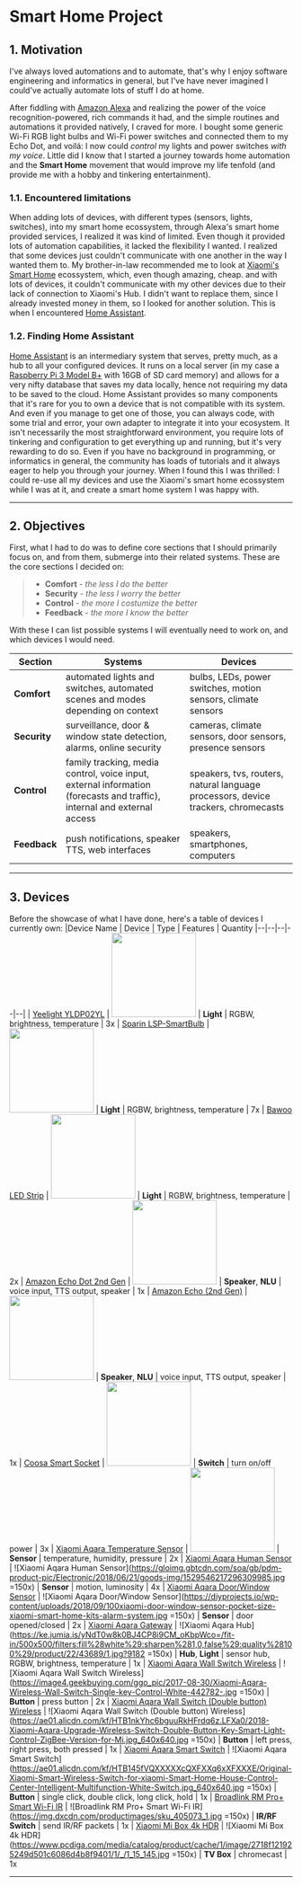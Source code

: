 # Smart Home Project
## 1. Motivation
I've always loved automations and to automate, that's why I enjoy software engineering and informatics in general, but I've have never imagined I could've actually automate lots of stuff I do at home.

After fiddling with [Amazon Alexa](https://developer.amazon.com/alexa) and realizing the power of the voice recognition-powered, rich commands it had, and the simple routines and automations it provided natively, I craved for more. I bought some generic Wi-Fi RGB light bulbs and Wi-Fi power switches and connected them to my Echo Dot, and voilá: I now could *control* my lights and power switches *with my voice*. Little did I know that I started a journey towards home automation and the **Smart Home** movement that would improve my life tenfold (and provide me with a hobby and tinkering entertainment).

### 1.1.  Encountered limitations
When adding lots of devices, with different types (sensors, lights, switches), into my smart home ecossystem, through Alexa's smart home provided services, I realized it was kind of limited. Even though it provided lots of automation capabilities, it lacked the flexibility I wanted. I realized that some devices just couldn't communicate with one another in the way I wanted them to. 
My brother-in-law recommended me to look at [Xiaomi's Smart Home](https://xiaomi-mi.com/mi-smart-home/) ecossystem, which, even though amazing, cheap. and with lots of devices, it couldn't communicate with my other devices due to their lack of connection to Xiaomi's Hub. I didn't want to replace them, since I already invested money in them, so I looked for another solution. This is when I encountered [Home Assistant](https://www.home-assistant.io/).

### 1.2. Finding Home Assistant
[Home Assistant](https://www.home-assistant.io/) is an intermediary system that serves, pretty much, as a hub to all your configured devices. It runs on a local server (in my case a [Raspberry Pi 3 Model B+](http://a.co/ak2SQor) with 16GB of SD card memory) and allows for a very nifty database that saves my data locally, hence not requiring my data to be saved to the cloud. Home Assistant provides so many components that it's rare for you to own a device that is not compatible with its system. And even if you manage to get one of those, you can always code, with some trial and error, your own adapter to integrate it into your ecosystem. It isn't necessarily the most straightforward environment, you require lots of tinkering and configuration to get everything up and running, but it's very rewarding to do so. Even if you have no background in programming, or informatics in general, the community has loads of tutorials and it always eager to help you through your journey. 
When I found this I was thrilled: I could re-use all my devices and use the Xiaomi's smart home ecossystem while I was at it, and create a smart home system I was happy with.

----

## 2. Objectives
First, what I had to do was to define core sections that I should primarily focus on, and from them, submerge into their related systems. These are the core sections I decided on:
> - **Comfort** - *the less I do the better*
> - **Security** - *the less I worry  the better*
> - **Control** - *the more I costumize the better*
> - **Feedback** - *the more I know the better*

With these I can list possible systems I will eventually need to work on, and which devices I would need.

| Section     | Systems                                                            | Devices |
|-------------|--------------------------------------------------------------------|---------|
| **Comfort** | automated lights and switches, automated scenes and modes depending on context   | bulbs, LEDs, power switches, motion sensors, climate sensors |
| **Security** | surveillance, door & window state detection, alarms, online security | cameras, climate sensors, door sensors, presence sensors |
| **Control** | family tracking, media control, voice input, external information  (forecasts and traffic), internal and external access | speakers, tvs, routers, natural language processors, device trackers, chromecasts
| **Feedback** | push notifications, speaker TTS, web interfaces | speakers, smartphones, computers|


----
## 3. Devices
Before the showcase of what I have done, here's a table of devices I currently own:
|Device Name | Device | Type | Features | Quantity 
|--|--|--|--|--|
| [Yeelight YLDP02YL](https://pt.gearbest.com/smart-lighting/pp_361555.html) | <img src="https://gloimg.gbtcdn.com/soa/gb/pdm-product-pic/Electronic/2018/06/20/source-img/20180620161236_33995.jpg" width="150px" height="150">  | **Light** | RGBW, brightness, temperature | 3x
| [Sparin LSP-SmartBulb](https://www.amazon.co.uk/SPARIN-Changing-Compatible-Dimmable-Control/dp/B078N88W1S) | <img src="https://images-na.ssl-images-amazon.com/images/I/71aM2Kyzj3L._SX522_.jpg" width="150px" height="150"> | **Light** | RGBW, brightness, temperature | 7x
| [Bawoo LED Strip](https://www.amazon.es/gp/product/B078SNWRS4/ref=oh_aui_detailpage_o02_s00?ie=UTF8&psc=1) | <img src="https://images-na.ssl-images-amazon.com/images/I/71LKSomFReL._SX466_.jpg" width="150px" height="150"> | **Light** | RGBW, brightness, temperature | 2x
| [Amazon Echo Dot 2nd Gen](https://www.amazon.com/Echo-Dot-International-Version-Black/dp/B075RQDJT1/ref=sr_1_5?ie=UTF8&qid=1542852668&sr=8-5&keywords=amazon%20echo%20dot%202nd) | <img src="https://images-na.ssl-images-amazon.com/images/I/41iz5Tw82IL._SY300_QL70_.jpg" width="150px" height="150"> | **Speaker**, **NLU** | voice input, TTS output, speaker | 1x
| [Amazon Echo (2nd Gen)](https://www.amazon.com/Echo-2nd-Generation-International-Version/dp/B075RSCZHD/ref=sr_1_7?s=amazon-devices&ie=UTF8&qid=1542852689&sr=1-7&keywords=amazon%20echo) | <img src="https://images-na.ssl-images-amazon.com/images/I/51TFnR7AtGL._SY300_QL70_.jpg" width="150px" height="150"> | **Speaker**, **NLU** | voice input, TTS output, speaker | 1x
| [Coosa Smart Socket](https://www.amazon.co.uk/Intelligent-Charger-Compatible-Control-anywhere/dp/B075V47HHP) | <img src="https://images-na.ssl-images-amazon.com/images/I/51GiHELZIKL._SY450_.jpg" width="150px" height="150"> | **Switch** | turn on/off power | 3x
| [Xiaomi Aqara Temperature Sensor](https://pt.gearbest.com/access-control/pp_626702.html?wid=1451237) | <img src="https://c.76.my/Malaysia/xiaomi-aqara-smart-home-temperature-humidity-pressure-sensor-zigbee-visiongadgetry-1711-14-F612131_1.jpg" width="150px" height="150"> | **Sensor** | temperature, humidity, pressure | 2x
| [Xiaomi Aqara Human Sensor](https://pt.gearbest.com/alarm-systems/pp_659226.html?wid=1451237) | ![Xiaomi Aqara Human Sensor](https://gloimg.gbtcdn.com/soa/gb/pdm-product-pic/Electronic/2018/06/21/goods-img/1529546217296309985.jpg =150x) | **Sensor** | motion, luminosity | 4x
| [Xiaomi Aqara Door/Window Sensor](https://pt.gearbest.com/alarm-systems/pp_009129108813.html?wid=1433363) | ![Xiaomi Aqara Door/Window Sensor](https://diyprojects.io/wp-content/uploads/2018/09/100xiaomi-door-window-sensor-pocket-size-xiaomi-smart-home-kits-alarm-system.jpg =150x) | **Sensor** | door opened/closed | 2x
| [Xiaomi Aqara Gateway](https://pt.gearbest.com/living-appliances/pp_344667.html?wid=1433363) | ![Xiaomi Aqara Hub](https://ke.jumia.is/yNdT0w8k0BJ4CP8i9CM_oKbpWco=/fit-in/500x500/filters:fill%28white%29:sharpen%281,0,false%29:quality%28100%29/product/22/43689/1.jpg?9182 =150x) | **Hub**, **Light** | sensor hub, RGBW, brightness, temperature | 1x
| [Xiaomi Aqara Wall Switch Wireless](https://pt.gearbest.com/access-control/pp_626696.html?wid=1451237) | ![Xiaomi Aqara Wall Switch Wireless](https://image4.geekbuying.com/ggo_pic/2017-08-30/Xiaomi-Aqara-Wireless-Wall-Switch-Single-key-Control-White-442782-.jpg =150x) | **Button** | press button | 2x
| [Xiaomi Aqara Wall Switch (Double button) Wireless](https://pt.gearbest.com/alarm-systems/pp_610095.html?wid=1451237) | ![Xiaomi Aqara Wall Switch (Double button) Wireless](https://ae01.alicdn.com/kf/HTB1nkYhc6bguuRkHFrdq6z.LFXa0/2018-Xiaomi-Aqara-Upgrade-Wireless-Switch-Double-Button-Key-Smart-Light-Control-ZigBee-Version-for-Mi.jpg_640x640.jpg =150x) | **Button** | left press, right press, both pressed | 1x
| [Xiaomi Aqara Smart Switch](https://www.aliexpress.com/item/Original-Xiaomi-Smart-Wireless-Switch-for-xiaomi-Smart-Home-House-Control-Center-Intelligent-Multifunction-White-Switch/32801172560.html) | ![Xiaomi Aqara Smart Switch](https://ae01.alicdn.com/kf/HTB145fVQXXXXXcQXFXXq6xXFXXXE/Original-Xiaomi-Smart-Wireless-Switch-for-xiaomi-Smart-Home-House-Control-Center-Intelligent-Multifunction-White-Switch.jpg_640x640.jpg =150x) | **Button** | single click, double click, long click, hold | 1x
| [Broadlink RM Pro+ Smart Wi-Fi IR](https://www.amazon.com/BroadLink-Automation-Universal-Compatible-Smartphones/dp/B0742CXGHY/ref=sr_1_3?ie=UTF8&qid=1542852646&sr=8-3&keywords=broadlink%20rm%20pro) | ![Broadlink RM Pro+ Smart Wi-Fi IR](https://img.dxcdn.com/productimages/sku_405073_1.jpg =150x) | **IR/RF Switch** | send IR/RF packets | 1x 
| [Xiaomi Mi Box 4k HDR](https://www.amazon.com/Original-Xiaomi-Box-Streaming-International/dp/B075QD7HRW/ref=sr_1_3?ie=UTF8&qid=1542852915&sr=8-3&keywords=mi%20box%204k) | ![Xiaomi Mi Box 4k HDR](https://www.pcdiga.com/media/catalog/product/cache/1/image/2718f121925249d501c6086d4b8f9401/1/_/1_15_145.jpg =150x) | **TV Box** | chromecast | 1x

--- 
